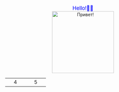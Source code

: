 <body>
    <div id="header" align="center">
      <center><font style="color:#0000FF"><big>Hello!👋🤙</big></font></center>
      </div>
        <div id="header" align="center">
      <img src="https://www.riotgames.com/darkroom/630/81fa62640571559795977cb9e5afbf02:b962fb42069bf5cd6d6aacf3cd82aba1/braum-wave-1.gif" width="200" height="200" alt="Привет!"/>
      </div>
    <table  background="https://catherineasquithgallery.com/uploads/posts/2021-02/1613714175_19-p-myagkii-fon-dlya-prezentatsii-20.jpg">
<tr>
  <td width="50" align="center" background="https://catherineasquithgallery.com/uploads/posts/2021-02/1613714175_19-p-myagkii-fon-dlya-prezentatsii-20.jpg">4</td>
  <td width="50" align="center" background="https://catherineasquithgallery.com/uploads/posts/2021-02/1613714175_19-p-myagkii-fon-dlya-prezentatsii-20.jpg">5</td>
</tr>
</table>
  </body>
